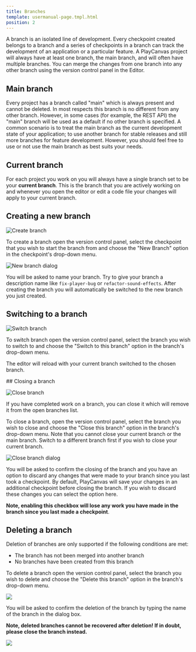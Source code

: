 ```yaml
---
title: Branches
template: usermanual-page.tmpl.html
position: 2
---
```


A branch is an isolated line of development. Every checkpoint created belongs to a branch and a series of checkpoints in a branch can track the development of an application or a particular feature. A PlayCanvas project will always have at least one branch, the main branch, and will often have multiple branches. You can merge the changes from one branch into any other branch using the version control panel in the Editor.

## Main branch

Every project has a branch called "main" which is always present and cannot be deleted. In most respects this branch is no different from any other branch. However, in some cases (for example, the REST API) the "main" branch will be used as a default if no other branch is specified. A common scenario is to treat the main branch as the current development state of your application; to use another branch for stable releases and still more branches for feature development. However, you should feel free to use or not use the main branch as best suits your needs.

## Current branch

For each project you work on you will always have a single branch set to be your **current branch**. This is the branch that you are actively working on and whenever you open the editor or edit a code file your changes will apply to your current branch.

## Creating a new branch

![Create branch][1]

To create a branch open the version control panel, select the checkpoint that you wish to start the branch from and choose the "New Branch" option in the checkpoint's drop-down menu.

![New branch dialog][2]

You will be asked to name your branch. Try to give your branch a description name like `fix-player-bug` or `refactor-sound-effects`. After creating the branch you will automatically be switched to the new branch you just created.

## Switching to a branch

![Switch branch][3]

To switch branch open the version control panel, select the branch you wish to switch to and choose the "Switch to this branch" option in the branch's drop-down menu.

The editor will reload with your current branch switched to the chosen branch.

## Closing a branch

![Close branch][4]

If you have completed work on a branch, you can close it which will remove it from the open branches list.

To close a branch, open the version control panel, select the branch you wish to close and choose the "Close this branch" option in the branch's drop-down menu. Note that you cannot close your current branch or the main branch. Switch to a different branch first if you wish to close your current branch.

![Close branch dialog][5]

You will be asked to confirm the closing of the branch and you have an option to discard any changes that were made to your branch since you last took a checkpoint. By default, PlayCanvas will save your changes in an additional checkpoint before closing the branch. If you wish to discard these changes you can select the option here.

**Note, enabling this checkbox will lose any work you have made in the branch since you last made a checkpoint**.

## Deleting a branch

Deletion of branches are only supported if the following conditions are met:

- The branch has not been merged into another branch
- No branches have been created from this branch

To delete a branch open the version control panel, select the branch you wish to delete and choose the "Delete this branch" option in the branch's drop-down menu.

![][delete-branch]

You will be asked to confirm the deletion of the branch by typing the name of the branch in the dialog box.

**Note, deleted branches cannot be recovered after deletion! If in doubt, please close the branch instead.**

![][delete-branch-dialog]

[1]: /images/user-manual/version-control/new-branch.jpg
[2]: /images/user-manual/version-control/new-branch-dialog.jpg
[3]: /images/user-manual/version-control/switch-branch.jpg
[4]: /images/user-manual/version-control/close-branch.jpg
[5]: /images/user-manual/version-control/close-branch-dialog.jpg
[delete-branch]:  /images/user-manual/version-control/delete-branch.png
[delete-branch-dialog]:  /images/user-manual/version-control/delete-branch-dialog.png
